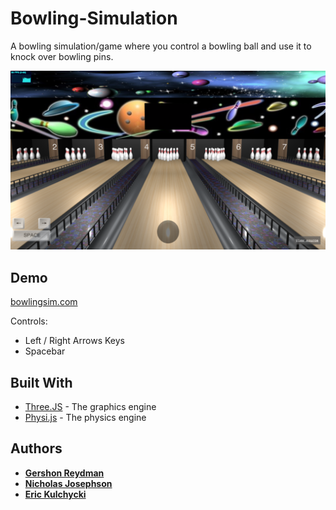 # Bowling-Simulation
A bowling simulation/game where you control a bowling ball and use it to knock over bowling pins.

![](https://github.com/GershonR/Bowling-Simulation/blob/master/examples/bowlingSim.png)

## Demo

[bowlingsim.com](http://bowlingsim.com/)

Controls:
- Left / Right Arrows Keys
- Spacebar

## Built With

* [Three.JS](https://threejs.org/) - The graphics engine
* [Physi.js](https://github.com/chandlerprall/Physijs) - The physics engine

## Authors

* **[Gershon Reydman](https://github.com/GershonR)**
* **[Nicholas Josephson](https://github.com/NickJosephson)**
* **[Eric Kulchycki](https://github.com/EricKulchycki)**
